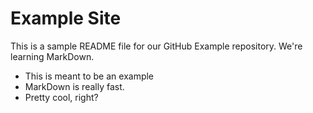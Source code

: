 # Example Site

This is a sample README file for our GitHub Example repository. We're learning MarkDown.

* This is meant to be an example
* MarkDown is really fast. 
* Pretty cool, right?